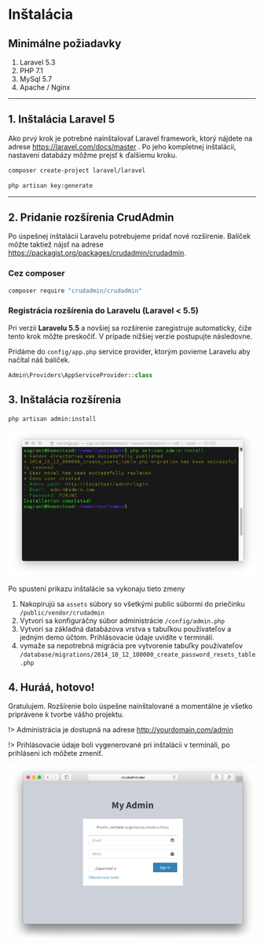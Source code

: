 # Inštalácia

## Minimálne požiadavky
1. Laravel 5.3
2. PHP 7.1
3. MySql 5.7
4. Apache / Nginx

---

## 1. Inštalácia Laravel 5
Ako prvý krok je potrebné nainštalovať Laravel framework, ktorý nájdete
na adrese https://laravel.com/docs/master . Po jeho kompletnej inštalácii,
nastavení databázy môžme prejsť k ďalšiemu kroku.

```bash
composer create-project laravel/laravel
```

```bash
php artisan key:generate
```

---

## 2. Pridanie rozšírenia CrudAdmin
Po úspešnej inštalácii Laravelu potrebujeme pridať nové rozšírenie. Balíček môžte taktiež nájsť na adrese https://packagist.org/packages/crudadmin/crudadmin.

### Cez composer

```bash
composer require "crudadmin/crudadmin"
```

### Registrácia rozšírenia do Laravelu (Laravel < 5.5)
Pri verzii **Laravelu 5.5** a novšiej sa rozšírenie zaregistruje automaticky, čiže tento krok môžte preskočiť.
V prípade nižšiej verzie postupujte následovne.

Pridáme do `config/app.php` service provider, ktorým povieme Laravelu aby načítal náš balíček.
```php
Admin\Providers\AppServiceProvider::class
```

## 3. Inštalácia rozšírenia

```bash
php artisan admin:install
```

![installation](images/admin-install.png)

Po spustení prikazu inštalácie sa vykonaju tieto zmeny

1. Nakopírujú sa `assets` súbory so všetkými public súbormi do priečinku `/public/vendor/crudadmin`
2. Vytvori sa konfiguráčny súbor administrácie `/config/admin.php`
3. Vytvorí sa základná databázova vrstva s tabuľkou používateľov a jedným demo účtom. Prihlásovacie údaje uvidíte v termináli.
4. vymaže sa nepotrebná migrácia pre vytvorenie tabuľky používateľov `/database/migrations/2014_10_12_100000_create_password_resets_table.php`

## 4. Huráá, hotovo!
Gratulujem. Rozšírenie bolo úspešne nainštalované a momentálne je všetko priprávene k tvorbe vášho projektu.

!> Administrácia je dostupná na adrese http://yourdomain.com/admin

!> Prihlásovacie údaje boli vygenerované pri inštalácii v termináli, po prihláseni ich môžete zmeniť.

![login](images/login-screen.png)